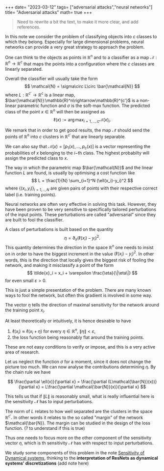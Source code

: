 +++
date= "2023-03-12"
tags= ["adversarial attacks","neural networks"]
title= "Adversarial attacks"
math= true
+++

> Need to rewrite a bit the text, to make it more clear, and add references.

In this note we consider the problem of classifying objects into $c$ classes to which they belong. Especially for large dimensional problems, neural networks can provide a very great strategy to approach the problem.

One can think to the objects as points in $\mathbb{R}^n$ and to a classifier as a map $\mathcal{N}:\mathbb{R}^n\rightarrow\mathbb{R}^c$ that maps the points into a configuration where the $c$ classes are linearly separated.

Overall the classifier will usually take the form
$$
\mathcal{N} = \sigma\circ L\circ \bar{\mathcal{N}}
$$
where $L:\mathbb{R}^{c'}\rightarrow\mathbb{R}^c$ is a linear map, $\bar{\mathcal{N}}:\mathbb{R}^n\rightarrow\mathbb{R}^{c'}$ is a non-linear parametric function and $\sigma$ is the soft-max function. The predicted class of the point $x\in\mathbb{R}^n$ will then be assigned as $$\ell(x):=\arg\max_{i=1,...,c}\mathcal{N}(x)_i.$$

We remark that in order to get good results, the map $\mathcal{\bar{N}}$ should send the points of $\mathbb{R}^n$ into $c$ clusters in $\mathbb{R}^{c'}$ that are linearly separable.

We can also say that $\mathcal{N}(x) = [p_1(x),...,p_c(x)]$ is a vector representing the probabilities of $x$ belonging to the $i-$th class. The highest probabilty will assign the predicted class to $x$.

The way in which the parametric map $\bar{\mathcal{N}}$ and the linear function $L$ are found, is usually by optimising a cost function like
$$
L = \frac{1}{N} \sum_{i=1}^N (\ell(x_i)-y_i)^2
$$
where $\{(x_i,y_i)\}_{i=1,..,N}$ are given pairs of points with their respective correct label (i.e. training points).

Neural networks are often very effective in solving this task. However, they have been proven to be very sensitive to specifically tailored perturbations of the input points. These perturbations are called "adversarial" since they are built to fool the classifier. 

A class of perturbations is built based on the quantity
$$
\eta = \partial_x (\ell(x_i)-y_i)^2.
$$
This quantity determines the direction in the space $\mathbb{R}^n$ one needs to insist on in order to have the biggest increment in the value $(\ell(x_i)-y_i)^2$. In other words, this is the direction that locally gives the biggest risk of fooling the network, and making it misclassify a point of the form
$$
\tilde{x}_i = x_i + \varepsilon \frac{\eta}{\|\eta\|}
$$
for even small $\varepsilon>0$.

This is just a simple presentation of the problem. There are many known ways to fool the network, but often this gradient is involved in some way.

The vector $\eta$ tells the direction of maximal sensitivity for the network around the training point $x_i$.

At least theoretically or intuitively, it is hence desirable to have 
1. $\ell(x_i)\approx \ell(x_i+\eta)$ for every $\eta\in\mathbb{R}^n$, $\|\eta\|<\varepsilon$,
2. the loss function being reasonably flat around the training points.

These are not easy conditions to verify or impose, and this is a very active area of research.

Let us neglect the function $\sigma$ for a moment, since it does not change the picture too much. We can now analyse the contributions determining $\eta$. By the chain rule we have

$$
\frac{\partial \ell(x)}{\partial x} = \frac{\partial (L\mathcal{\bar{N}}(x))}{\partial x} = L\frac{\partial \mathcal{\bar{N}}(x)}{\partial x}
$$

This tells us that if $\|L\|$ is reasonably small, what is really influential here is the sensitivity $\mathcal{\bar{N}}$ has to input perturbations.

The norm of $L$ relates to how well separated are the clusters in the space $\mathbb{R}^{c'}$. In other words it relates to the so called "margin" of the network $\mathcal{\bar{N}}. The margin can be studied in the design of the loss function. (? to understand if this is true)

Thus one needs to focus more on the other component of the sensitivity vector $\eta$, which is th sensitivity $\mathcal{\bar{N}}$ has with respect to input perturbations.

We study some components of this problem in the note [Sensitivity of Dynamical systems](/posts/sensitivity-dynamical-systems), thinking to the **interpretation of ResNets as dynamical systems' discretizations** (add note here)